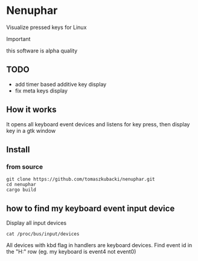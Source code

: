 # Nenuphar

Visualize pressed keys for Linux

> [!IMPORTANT]
> this software is alpha quality

## TODO

- add timer based additive key display
- fix meta keys display

## How it works

It opens all keyboard event devices and listens for key press, then display key
in a gtk window

## Install

### from source

```shell
git clone https://github.com/tomaszkubacki/nenuphar.git
cd nenuphar
cargo build
```

## how to find my keyboard event input device

Display all input devices

```shell
cat /proc/bus/input/devices
```

All devices with kbd flag in handlers are keyboard devices.
Find event id in the "H:" row (eg. my keyboard is event4 not event0)
